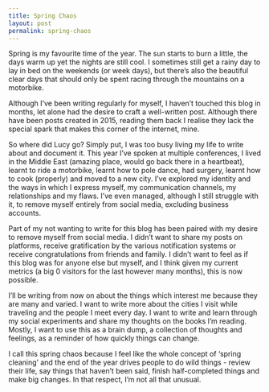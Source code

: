 ```yaml
---
title: Spring Chaos
layout: post
permalink: spring-chaos
---
```


Spring is my favourite time of the year. The sun starts to burn a little, the days warm up yet the nights are still cool. I sometimes still get a rainy day to lay in bed on the weekends (or week days), but there’s also the beautiful clear days that should only be spent racing through the mountains on a motorbike.

Although I’ve been writing regularly for myself, I haven’t touched this blog in months, let alone had the desire to craft a well-written post. Although there have been posts created in 2015, reading them back I realise they lack the special spark that makes this corner of the internet, mine.

So where did Lucy go? Simply put, I was too busy living my life to write about and document it. This year I’ve spoken at multiple conferences, I lived in the Middle East (amazing place, would go back there in a heartbeat), learnt to ride a motorbike, learnt how to pole dance, had surgery, learnt how to cook (properly) and moved to a new city. I’ve explored my identity and the ways in which I express myself, my communication channels, my relationships and my flaws. I’ve even managed, although I still struggle with it, to remove myself entirely from social media, excluding business accounts.

Part of my not wanting to write for this blog has been paired with my desire to remove myself from social media. I didn’t want to share my posts on platforms, receive gratification by the various notification systems or receive congratulations from friends and family. I didn’t want to feel as if this blog was for anyone else but myself, and I think given my current metrics (a big 0 visitors for the last however many months), this is now possible.

I’ll be writing from now on about the things which interest me because they are many and varied. I want to write more about the cities I visit while traveling and the people I meet every day. I want to write and learn through my social experiments and share my thoughts on the books I’m reading. Mostly, I want to use this as a brain dump, a collection of thoughts and feelings, as a reminder of how quickly things can change.

I call this spring chaos because I feel like the whole concept of ‘spring cleaning’ and the end of the year drives people to do wild things - review their life, say things that haven’t been said, finish half-completed things and make big changes. In that respect, I’m not all that unusual.